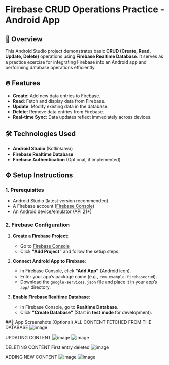 # Firebase CRUD Operations Practice - Android App  

## 📝 Overview  
This Android Studio project demonstrates basic **CRUD (Create, Read, Update, Delete)** operations using **Firebase Realtime Database**. It serves as a practice exercise for integrating Firebase into an Android app and performing database operations efficiently.  

## 🔥 Features  
- **Create**: Add new data entries to Firebase.  
- **Read**: Fetch and display data from Firebase.  
- **Update**: Modify existing data in the database.  
- **Delete**: Remove data entries from Firebase.  
- **Real-time Sync**: Data updates reflect immediately across devices.  

## 🛠️ Technologies Used  
- **Android Studio** (Kotlin/Java)  
- **Firebase Realtime Database**  
- **Firebase Authentication** (Optional, if implemented)  

## ⚙️ Setup Instructions  

### 1. **Prerequisites**  
- Android Studio (latest version recommended)  
- A Firebase account ([Firebase Console](https://console.firebase.google.com/))  
- An Android device/emulator (API 21+)  

### 2. **Firebase Configuration**  
1. **Create a Firebase Project**:  
   - Go to [Firebase Console](https://console.firebase.google.com/)  
   - Click **"Add Project"** and follow the setup steps.  

2. **Connect Android App to Firebase**:  
   - In Firebase Console, click **"Add App"** (Android icon).  
   - Enter your app’s package name (e.g., `com.example.firebasecrud`).  
   - Download the `google-services.json` file and place it in your app’s `app/` directory.  

3. **Enable Firebase Realtime Database**:  
   - In Firebase Console, go to **Realtime Database**.  
   - Click **"Create Database"** (Start in **test mode** for development).   


##📱 App Screenshots (Optional)
ALL CONTENT FETCHED FROM THE DATABASE
![image](https://github.com/user-attachments/assets/6b405628-db7c-4773-852d-1d151acbff4a)

UPDATING CONTENT
![image](https://github.com/user-attachments/assets/cb93c3db-1811-4ad8-a2ca-b430018c0b09)
![image](https://github.com/user-attachments/assets/8f911ddd-fc43-4586-9ac7-6c08bfd75d1e)

DELETING CONTENT
First entry deleted
![image](https://github.com/user-attachments/assets/6118d801-7d6d-4e06-9b01-b160412c7b2c)

ADDING NEW CONTENT
![image](https://github.com/user-attachments/assets/1aeb799c-19d0-4ea7-bfb6-5ec615784693)
![image](https://github.com/user-attachments/assets/3ea789c8-c569-4200-854a-5982529e6e5d)






